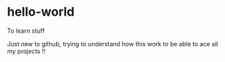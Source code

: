# hello-world
To learn stuff

Just new to github, trying to understand how this work to be able to ace all my projects !!

